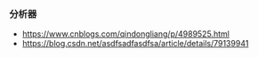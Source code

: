 ### 分析器 
* https://www.cnblogs.com/qindongliang/p/4989525.html
* https://blog.csdn.net/asdfsadfasdfsa/article/details/79139941